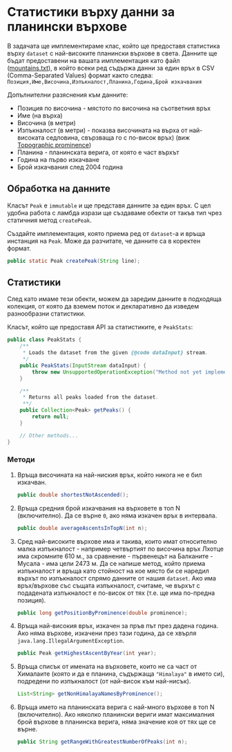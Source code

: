 # Статистики върху данни за планински върхове

В задачата ще имплементираме клас, който ще предоставя статистика върху
`dataset` с най-високите планински върхове в света. Данните ще бъдат
предоставени на вашата имплементация като файл
([mountains.txt](mountains.txt)), в който всеки ред съдържа данни за един връх в
CSV (Comma-Separated Values) формат както следва:
`Позиция,Име,Височина,Изпъкналост,Планина,Година,Брой изкачвания`

Допълнителни разяснения към данните:
  * Позиция по височина - мястото по височина на съответния връх
  * Име (на върха)
  * Височина (в метри)
  * Изпъкналост (в метри) - показва височината на върха от най-високата
  седловина, свързваща го с по-висок връх) (виж
  [Topographic prominence](https://en.wikipedia.org/wiki/Topographic_prominence))
  * Планина - планинската верига, от която е част върхът
  * Година на първо изкачване
  * Брой изкачвания след 2004 година

## Обработка на данните

Класът `Peak` е `immutable` и ще представя данните за един връх. С цел удобна
работа с ламбда изрази ще създаваме обекти от такъв тип чрез статичния метод
`createPeak`.

Създайте имплементация, която приема ред от `dataset`-a и връща инстанция на
`Peak`. Може да разчитате, че данните са в коректен формат.

```java
public static Peak createPeak(String line);
```

## Статистики

След като имаме тези обекти, можем да заредим данните в подходяща колекция, от
която да вземем поток и декларативно да изведем разнообразни статистики.

Класът, който ще предоставя API за статистиките, е `PeakStats`:
```java
public class PeakStats {
    /**
     * Loads the dataset from the given {@code dataInput} stream.
     */
    public PeakStats(InputStream dataInput) {
        throw new UnsupportedOperationException("Method not yet implemented");
    }

    /**
     * Returns all peaks loaded from the dataset.
     **/
    public Collection<Peak> getPeaks() {
        return null;
    }

    // Other methods...
}
```

### Методи

1. Връща височината на най-ниския връх, който никога не е бил изкачван.

   ```java
   public double shortestNotAscended();
   ```

2. Връща средния брой изкачвания на върховете в топ N (включително). Да се върне
`0`, ако няма изкачен връх в интервала.

   ```java
   public double averageAscentsInTopN(int n);
   ```

3. Сред най-високите върхове има и такива, които имат относително малка
изпъкналост - например четвъртият по височина връх Лхотце има скромните 610 м.,
за сравнение - първенецът на Балканите - Мусала - има цели 2473 м. Да се напише
метод, който приема изпъкналост и връща като стойност на кое място би се наредил
върхът по изпъкналост спрямо данните от нашия `dataset`. Ако има връх/върхове
със същата изпъкналост, считаме, че върхът с подадената изпъкналост е по-висок
от тях (т.е. ще има по-предна позиция).

   ```java
   public long getPositionByProminence(double prominence);
   ```

4. Връща най-високия връх, изкачен за пръв път през дадена година. Ако няма
върхове, изкачени през тази година, да се хвърля
`java.lang.IllegalArgumentException`.

   ```java
   public Peak getHighestAscentByYear(int year);
   ```

5. Връща списък от имената на върховете, които не са част от Хималаите (която и
да е планина, съдържащa `"Himalaya"` в името си), подредени по изпъкналост (от
най-висок към най-нисък).

   ```java
   List<String> getNonHimalayaNamesByProminence();
   ```

6. Връща името на планинската верига с най-много върхове в топ N (включително).
Ако няколко планински вериги имат максималния брой върхове в планинска верига,
няма значение коя от тях ще се върне.

   ```java
   public String getRangeWithGreatestNumberOfPeaks(int n);
   ```
